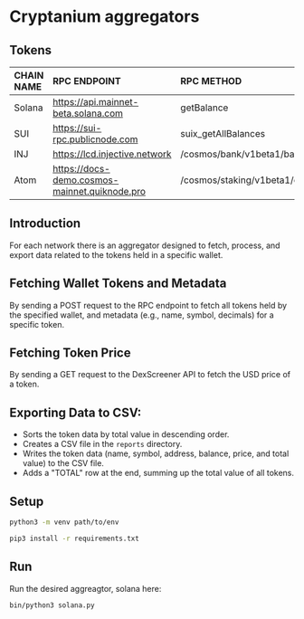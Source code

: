 # Cryptanium aggregators

## Tokens

| CHAIN NAME     | RPC ENDPOINT  | RPC METHOD | PRICE FEED API URL   |
| :------------- | :------------------------------------------ | :-------------------------------------- | :----------------------------------------------------------------- |
| Solana  | https://api.mainnet-beta.solana.com | getBalance | https://api.dexscreener.com/tokens/v1/solana/                 |
| SUI | https://sui-rpc.publicnode.com | suix_getAllBalances | https://api.dexscreener.com/tokens/v1/sui/
| INJ  | https://lcd.injective.network | /cosmos/bank/v1beta1/balances/ | https://api.dexscreener.com/tokens/v1/injective/  |
| Atom  | https://docs-demo.cosmos-mainnet.quiknode.pro | /cosmos/staking/v1beta1/delegations/ | https://api.dexscreener.com/tokens/v1/bsc/0x0Eb3a705fc54725037CC9e008bDede697f62F335  |

## Introduction

For each network there is an aggregator designed to fetch, process, and export data related to the tokens  held in a specific wallet.

## Fetching Wallet Tokens and Metadata

By sending a POST request to the RPC endpoint to fetch all tokens held by the specified wallet, and metadata (e.g., name, symbol, decimals) for a specific token.

## Fetching Token Price

By sending a GET request to the DexScreener API to fetch the USD price of a token.

## Exporting Data to CSV:

- Sorts the token data by total value in descending order.
- Creates a CSV file in the `reports` directory.
- Writes the token data (name, symbol, address, balance, price, and total value) to the CSV file.
- Adds a "TOTAL" row at the end, summing up the total value of all tokens.


## Setup

```bash
python3 -m venv path/to/env
```

```bash
pip3 install -r requirements.txt
```

## Run

Run the desired aggreagtor, solana here:

```bash
bin/python3 solana.py
```

